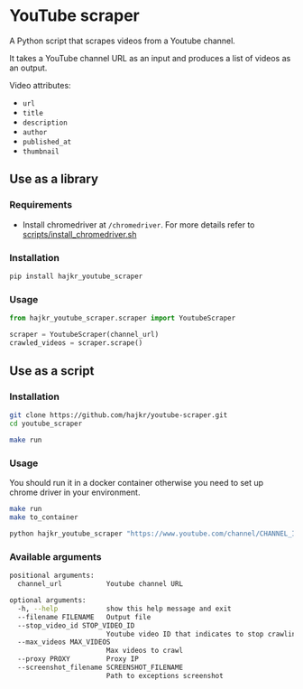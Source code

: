 # YouTube scraper

A Python script that scrapes videos from a Youtube channel.

It takes a YouTube channel URL as an input and produces a list of videos as an output.

Video attributes:
* `url`
* `title`
* `description`
* `author`
* `published_at`
* `thumbnail`

## Use as a library

### Requirements

* Install chromedriver at `/chromedriver`. For more details refer to [scripts/install_chromedriver.sh](scripts/install_chromedriver.sh)

### Installation

```bash
pip install hajkr_youtube_scraper
```

### Usage

```python
from hajkr_youtube_scraper.scraper import YoutubeScraper

scraper = YoutubeScraper(channel_url)
crawled_videos = scraper.scrape()
```

## Use as a script

### Installation

```bash
git clone https://github.com/hajkr/youtube-scraper.git
cd youtube_scraper

make run
```

### Usage

You should run it in a docker container otherwise you need to set up chrome driver in your environment.

```bash
make run
make to_container

python hajkr_youtube_scraper "https://www.youtube.com/channel/CHANNEL_ID"
```

### Available arguments

```bash
positional arguments:
  channel_url           Youtube channel URL

optional arguments:
  -h, --help            show this help message and exit
  --filename FILENAME   Output file
  --stop_video_id STOP_VIDEO_ID
                        Youtube video ID that indicates to stop crawling
  --max_videos MAX_VIDEOS
                        Max videos to crawl
  --proxy PROXY         Proxy IP
  --screenshot_filename SCREENSHOT_FILENAME
                        Path to exceptions screenshot
```
